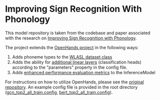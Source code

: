 # Improving Sign Recognition With Phonology

This model repository is taken from the codebase and paper associated with the research on [Improving Sign Recognition with Phonology](https://arxiv.org/abs/2302.05759).

The project extends the [OpenHands project](https://openhands.ai4bharat.org/en/latest/) in the following ways:
1. Adds phoneme types to the [WLASL dataset class](https://github.com/leekezar/ImprovingSignRecognitionWithPhonology/blob/4307ee692350b4c9c2baa0fc96b5644051a4cbea/openhands/datasets/isolated/wlasl.py#L28)
2. Adds the ability for [additional linear layers](https://github.com/leekezar/ImprovingSignRecognitionWithPhonology/blob/4307ee692350b4c9c2baa0fc96b5644051a4cbea/openhands/models/decoder/fc.py#L53) (classification heads) according to the "parameters" property in the config file.
3. Adds [enhanced performance evaluation metrics](https://github.com/leekezar/ImprovingSignRecognitionWithPhonology/blob/4307ee692350b4c9c2baa0fc96b5644051a4cbea/openhands/apis/inference.py#L59) to the InferenceModel

For instructions on how to utilize OpenHands, please see the [original repository](https://github.com/AI4Bharat/OpenHands).
An example config file is provided in the root directory ([gcn_top2_all_train.config](https://github.com/leekezar/ImprovingSignRecognitionWithPhonology/blob/main/gcn_top2_all_train.yaml), [bert_top2_all_train.config](https://github.com/leekezar/ImprovingSignRecognitionWithPhonology/blob/main/bert_top2_all_train.yaml)).
